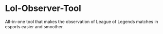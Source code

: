 # Lol-Observer-Tool
All-in-one tool that makes the observation of League of Legends matches in esports easier and smoother.
